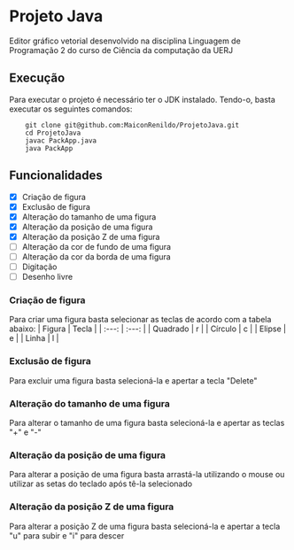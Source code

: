 # Projeto Java
Editor gráfico vetorial desenvolvido na disciplina Linguagem de Programação 2 do curso de Ciência da computação da UERJ

## Execução
Para executar o projeto é necessário ter o JDK instalado. Tendo-o, basta executar os seguintes comandos:
```
    git clone git@github.com:MaiconRenildo/ProjetoJava.git
    cd ProjetoJava
    javac PackApp.java
    java PackApp
```

## Funcionalidades
- [x] Criação de figura
- [X] Exclusão de figura
- [x] Alteração do tamanho de uma figura 
- [X] Alteração da posição de uma figura
- [X] Alteração da posição Z de uma figura
- [ ] Alteração da cor de fundo de uma figura
- [ ] Alteração da cor da borda de uma figura
- [ ] Digitação
- [ ] Desenho livre

### Criação de figura
Para criar uma figura basta selecionar as teclas de acordo com a tabela abaixo:
| Figura  |  Tecla  |
| :---: | :---: |
|  Quadrado |  r |
|  Círculo |  c |
|  Elipse |  e |
|  Linha |  l |

### Exclusão de figura
Para excluir uma figura basta selecioná-la e apertar a tecla "Delete"

### Alteração do tamanho de uma figura
Para alterar o tamanho de uma figura basta selecioná-la e apertar as teclas "+" e "-"

### Alteração da posição de uma figura
Para alterar a posição de uma figura basta arrastá-la utilizando o mouse ou utilizar as setas do teclado após tê-la selecionado 

### Alteração da posição Z de uma figura
Para alterar a posição Z de uma figura basta selecioná-la e apertar a tecla "u" para subir e "i" para descer
